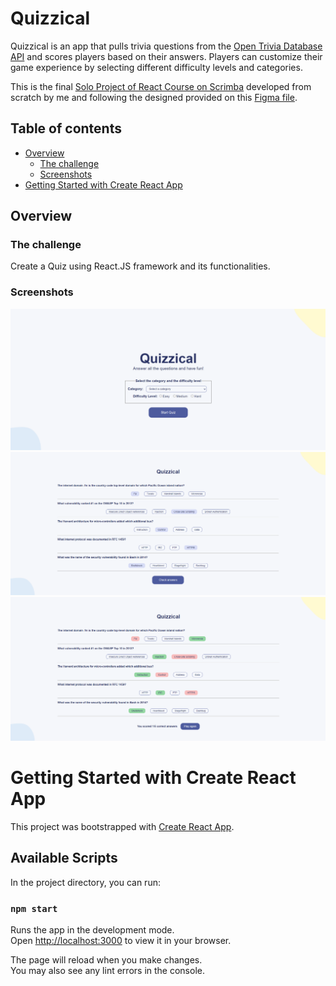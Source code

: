 # Quizzical
Quizzical is an app that pulls trivia questions from the [Open Trivia Database API](https://opentdb.com/) and scores players based on their answers. Players can customize their game experience by selecting different difficulty levels and categories.

This is the final [Solo Project of React Course on Scrimba](https://scrimba.com/learn/learnreact) developed from scratch by me and following the designed provided on this [Figma file](https://www.figma.com/file/E9S5iPcm10f0RIHK8mCqKL/Quizzical-App?node-id=0%3A1).

## Table of contents

- [Overview](#overview)
  - [The challenge](#the-challenge)
  - [Screenshots](#screenshots)
- [Getting Started with Create React App](#getting-started-with-create-react-app)
    
## Overview

### The challenge

Create a Quiz using React.JS framework and its functionalities.

### Screenshots
![Quizzical Start](./src/images/quizzical-start.png)
![Quizzical Questions](./src/images/quizzical-questions.png)
![Quizzical Score](./src/images/quizzical-score.png)

# Getting Started with Create React App

This project was bootstrapped with [Create React App](https://github.com/facebook/create-react-app).

## Available Scripts

In the project directory, you can run:

### `npm start`

Runs the app in the development mode.\
Open [http://localhost:3000](http://localhost:3000) to view it in your browser.

The page will reload when you make changes.\
You may also see any lint errors in the console.
